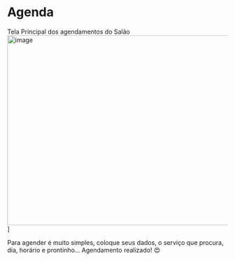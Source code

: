 # Agenda

Tela Principal dos agendamentos do Salão
<img width="946" height="433" alt="image" src="https://github.com/user-attachments/assets/3c0fddee-4caa-4889-a1fc-d0fe457fc215" />]

Para agender é muito simples, coloque seus dados, o serviço que procura, dia, horário e prontinho... Agendamento realizado! 😍
